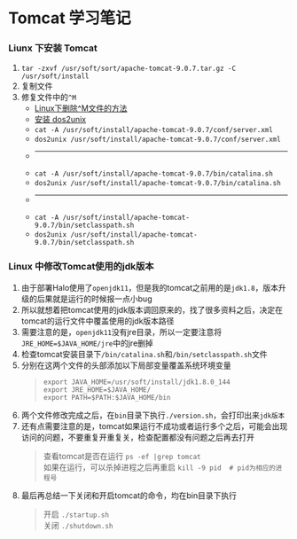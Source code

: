 # Tomcat 学习笔记

### Liunx 下安装 Tomcat
1. `tar -zxvf /usr/soft/sort/apache-tomcat-9.0.7.tar.gz -C /usr/soft/install`
2. 复制文件
3. 修复文件中的`^M`
	+ [Linux下删除^M文件的方法](https://www.cnblogs.com/rsapaper/p/15697099.html)  
	+ [安装 dos2unix](https://blog.csdn.net/qq_36389107/article/details/84500781)  
	+ `cat -A /usr/soft/install/apache-tomcat-9.0.7/conf/server.xml`  
	+ `dos2unix /usr/soft/install/apache-tomcat-9.0.7/conf/server.xml`  
	+ ------------------------------------------------------  
	+ `cat -A /usr/soft/install/apache-tomcat-9.0.7/bin/catalina.sh`  
	+ `dos2unix /usr/soft/install/apache-tomcat-9.0.7/bin/catalina.sh`  
	+ ------------------------------------------------------  
	+ `cat -A /usr/soft/install/apache-tomcat-9.0.7/bin/setclasspath.sh`  
	+ `dos2unix /usr/soft/install/apache-tomcat-9.0.7/bin/setclasspath.sh`  

### Linux 中修改Tomcat使用的jdk版本
1. 由于部署Halo使用了`openjdk11`，但是我的tomcat之前用的是`jdk1.8`，版本升级的后果就是运行的时候报一点小bug  
2. 所以就想着把tomcat使用的jdk版本调回原来的，找了很多资料之后，决定在tomcat的运行文件中覆盖使用的jdk版本路径  
3. 需要注意的是，`openjdk11`没有jre目录，所以一定要注意将`JRE_HOME=$JAVA_HOME/jre`中的jre删掉  
4. 检查tomcat安装目录下`/bin/catalina.sh`和`/bin/setclasspath.sh`文件  
5. 分别在这两个文件的头部添加以下局部变量覆盖系统环境变量  
	> `export JAVA_HOME=/usr/soft/install/jdk1.8.0_144`  
	> `export JRE_HOME=$JAVA_HOME/`  
	> `export PATH=$PATH:$JAVA_HOME/bin`  
5. 两个文件修改完成之后，在`bin`目录下执行`./version.sh`，会打印出来`jdk版本`  
6. 还有点需要注意的是，tomcat如果运行不成功或者运行多个之后，可能会出现访问的问题，不要重复开重复关，检查配置都没有问题之后再去打开  
	> 查看tomcat是否在运行 `ps -ef |grep tomcat`  
	> 如果在运行，可以杀掉进程之后再重启 `kill -9 pid  # pid为相应的进程号`  
7. 最后再总结一下关闭和开启tomcat的命令，均在bin目录下执行  
	> 开启 `./startup.sh`  
	> 关闭 `./shutdown.sh`  